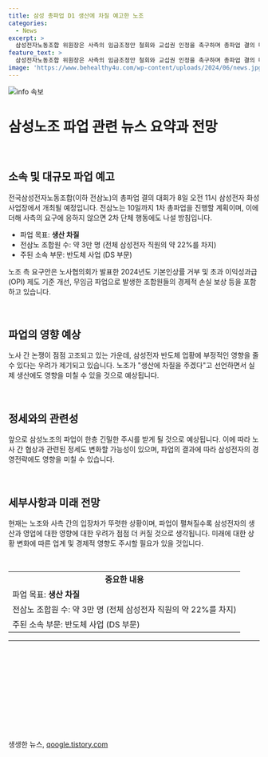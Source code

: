 ```yaml
---
title: 삼성 총파업 D1 생산에 차질 예고한 노조
categories:
  - News
excerpt: >
  삼성전자노동조합 위원장은 사측의 임금조정안 철회와 교섭권 인정을 촉구하며 총파업 결의 대회를 개최할 예정이다. 이에 따라 업계는 생산 차질 우려와 함께 긴장되고 있으며, 파업 목표는 생산 차질로 전삼노 조합원 약 3만 명의 높은 참여가 예상된다. 뿐만 아니라 국민의힘 전당대회와 현대차의 한국공원 개선, 미국과 중국의 사태, 경북경찰청의 고발 사태, 시청역 역주행 운전자의 2차 조사까지 다양한 이슈들이 뒤섞여 있다.
feature_text: >
  삼성전자노동조합 위원장은 사측의 임금조정안 철회와 교섭권 인정을 촉구하며 총파업 결의 대회를 개최할 예정이다. 이에 따라 업계는 생산 차질 우려와 함께 긴장되고 있으며, 파업 목표는 생산 차질로 전삼노 조합원 약 3만 명의 높은 참여가 예상된다. 뿐만 아니라 국민의힘 전당대회와 현대차의 한국공원 개선, 미국과 중국의 사태, 경북경찰청의 고발 사태, 시청역 역주행 운전자의 2차 조사까지 다양한 이슈들이 뒤섞여 있다.
image: 'https://www.behealthy4u.com/wp-content/uploads/2024/06/news.jpg'
---
```


<p><img src="https://www.behealthy4u.com/wp-content/uploads/2024/06/news.jpg" alt="info 속보" /></p>

<h1>삼성노조 파업 관련 뉴스 요약과 전망</h1>

<p data-ke-size="size16">&nbsp;</p>

<h2 data-ke-size="size26">소속 및 대규모 파업 예고</h2>

<p data-ke-size="size16">전국삼성전자노동조합(이하 전삼노)의 총파업 결의 대회가 8일 오전 11시 삼성전자 화성사업장에서 개최될 예정입니다. 전삼노는 10일까지 1차 총파업을 진행할 계획이며, 이에 더해 사측의 요구에 응하지 않으면 2차 단체 행동에도 나설 방침입니다.</p>

<ul>
  <li>파업 목표: <b>생산 차질</b></li>
  <li>전삼노 조합원 수: 약 3만 명 (전체 삼성전자 직원의 약 22%를 차지)</li>
  <li>주된 소속 부문: 반도체 사업 (DS 부문)</li>
</ul>

<p data-ke-size="size16">노조 측 요구안은 노사협의회가 발표한 2024년도 기본인상률 거부 및 초과 이익성과급(OPI) 제도 기준 개선, 무임금 파업으로 발생한 조합원들의 경제적 손실 보상 등을 포함하고 있습니다.</p>

<p data-ke-size="size16">&nbsp;</p>

<h2 data-ke-size="size26">파업의 영향 예상</h2>

<p data-ke-size="size16">노사 간 논쟁이 점점 고조되고 있는 가운데, 삼성전자 반도체 업황에 부정적인 영향을 줄 수 있다는 우려가 제기되고 있습니다. 노조가 "생산에 차질을 주겠다"고 선언하면서 실제 생산에도 영향을 미칠 수 있을 것으로 예상됩니다.</p>

<p data-ke-size="size16">&nbsp;</p>

<h2 data-ke-size="size26">정세와의 관련성</h2>

<p data-ke-size="size16">앞으로 삼성노조의 파업이 한층 긴밀한 주시를 받게 될 것으로 예상됩니다. 이에 따라 노사 간 협상과 관련된 정세도 변화할 가능성이 있으며, 파업의 결과에 따라 삼성전자의 경영전략에도 영향을 미칠 수 있습니다.</p>

<p data-ke-size="size16">&nbsp;</p>

<h2 data-ke-size="size26">세부사항과 미래 전망</h2>

<p data-ke-size="size16">현재는 노조와 사측 간의 입장차가 뚜렷한 상황이며, 파업이 펼쳐질수록 삼성전자의 생산과 영업에 대한 영향에 대한 우려가 점점 더 커질 것으로 생각됩니다. 미래에 대한 상황 변화에 따른 업계 및 경제적 영향도 주시할 필요가 있을 것입니다.</p>

<p data-ke-size="size16">&nbsp;</p>

<table>
  <tr>
    <td style="text-align: center; height: 17px;"><b>중요한 내용</b></td>
  </tr>
  <tr>
    <td style="text-align: left; height: 17px;">파업 목표: <b>생산 차질</b></td>
  </tr>
  <tr>
    <td style="text-align: left; height: 17px;">전삼노 조합원 수: 약 3만 명 (전체 삼성전자 직원의 약 22%를 차지)</td>
  </tr>
  <tr>
    <td style="text-align: left; height: 17px;">주된 소속 부문: 반도체 사업 (DS 부문)</td>
  </tr>
</table>

<hr>

<p data-ke-size="size16">&nbsp;</p>

<p data-ke-size="size16">&nbsp;</p>

<h2 data-ke-size="size26">&nbsp;</h2>

<p data-ke-size="size16">&nbsp;</p>

<p data-ke-size="size16">&nbsp;</p>
생생한 뉴스, <a href="https://qoogle.tistory.com" rel="dofollow">qoogle.tistory.com</a>


